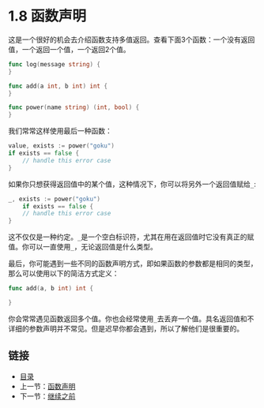 # 1.8 函数声明

这是一个很好的机会去介绍函数支持多值返回。查看下面3个函数：一个没有返回值，一个返回一个值，一个返回2个值。

```go
func log(message string) {
}

func add(a int, b int) int {
}

func power(name string) (int, bool) {
}
```

我们常常这样使用最后一种函数：

```go
value, exists := power("goku")
if exists == false {
    // handle this error case
}
```

如果你只想获得返回值中的某个值，这种情况下，你可以将另外一个返回值赋给`_`:

```go
_, exists := power("goku")
    if exists == false {
    // handle this error case
}
```

这不仅仅是一种约定。`_`是一个空白标识符，尤其在用在返回值时它没有真正的赋值。你可以一直使用`_`，无论返回值是什么类型。

最后，你可能遇到一些不同的函数声明方式，即如果函数的参数都是相同的类型，那么可以使用以下的简洁方式定义：

```go
func add(a, b int) int {

}
```

你会常常遇见函数返回多个值。你也会经常使用`_`去丢弃一个值。具名返回值和不详细的参数声明并不常见。但是迟早你都会遇到，所以了解他们是很重要的。

## 链接

- [目录](directory.md)
- 上一节：[函数声明](1.8.md)
- 下一节：[继续之前](1.9.md)
